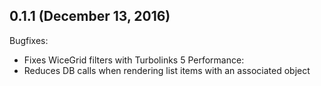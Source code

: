 ## 0.1.1 (December 13, 2016)

Bugfixes:
  - Fixes WiceGrid filters with Turbolinks 5
Performance:
  - Reduces DB calls when rendering list items with an associated object
